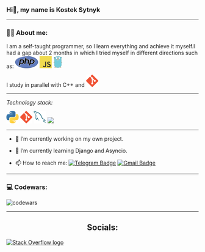 ### Hi👋, my name is Kostek Sytnyk
---
### :man_technologist: About me:

I am a self-taught programmer, so I learn everything and achieve it myself.I had a gap
about 2 months in which I tried myself in different directions such as: <a href="https://www.php.net/" title="PHP"><img src="icons/php.png" /></a>
 <a href="https://en.wikipedia.org/wiki/JavaScript" title="JavaScript"><img src="icons/javascript.png" /></a>
 <a href="https://golang.org/" title="Golang"><img src="icons/golang.png" /></a>

I study in parallel with C++ and <a href="https://git-scm.com/" title="Git"><img src="icons/git.png" /></a>

---

*Technology stack:*

<a href="https://www.python.org/" title="Python"><img src="icons/python.png" /></a>
<a href="https://git-scm.com/" title="Git"><img src="icons/git.png" /></a>
<a href="https://www.mysql.com/" title="MySQL"><img src="icons/mysql.png" /></a>
<a href="(https://www.djangoproject.com)" title="Django"><img src="изображение_2023-07-14_150049617" /></a>

---

- 🔭 I’m currently working on my own project.
  
- 🌱 I’m currently learning Django and Asyncio.
  
- 📫 How to reach me:  [![Telegram Badge](https://img.shields.io/badge/-Supermario3-blue?style=flat&logo=Telegram&logoColor=white)](https://t.me/Supermario3)  [![Gmail Badge](https://img.shields.io/badge/-Gmail-red?style=flat&logo=Gmail&logoColor=white)](mailto:smokejrhd@gmail.com)

---

### 💻 Codewars:

![codewars](https://www.codewars.com/users/Kumala3/badges/large)

---

<h2 align="center">Socials:</h2>

  [<img src="https://img.shields.io/badge/Stack%20Overflow-282C34?logo=stackoverflow&logoColor=FE7A16" alt="Stack Overflow logo" title="Stack Overflow" height="80" />](https://stackoverflow.com/users/21136411/kumala3)


